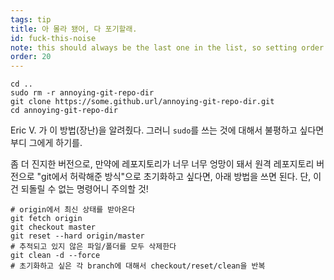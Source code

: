 ```yaml
---
tags: tip
title: 아 몰라 됐어, 다 포기할래.
id: fuck-this-noise
note: this should always be the last one in the list, so setting order to 20 so I don't have to re-name/re-order it
order: 20
---
```


```git
cd ..
sudo rm -r annoying-git-repo-dir
git clone https://some.github.url/annoying-git-repo-dir.git
cd annoying-git-repo-dir
```

Eric V. 가 이 방법(장난)을 알려줬다. 그러니 `sudo`를 쓰는 것에 대해서 불평하고 싶다면 부디 그에게 하기를.

좀 더 진지한 버전으로, 만약에 레포지토리가 너무 너무 엉망이 돼서 원격 레포지토리 버전으로 "git에서 허락해준 방식"으로 초기화하고 싶다면, 아래 방법을 쓰면 된다. 단, 이건 되돌릴 수 없는 명령어니 주의할 것!

```git
# origin에서 최신 상태를 받아온다
git fetch origin
git checkout master
git reset --hard origin/master
# 추적되고 있지 않은 파일/폴더를 모두 삭제한다
git clean -d --force
# 초기화하고 싶은 각 branch에 대해서 checkout/reset/clean을 반복
```